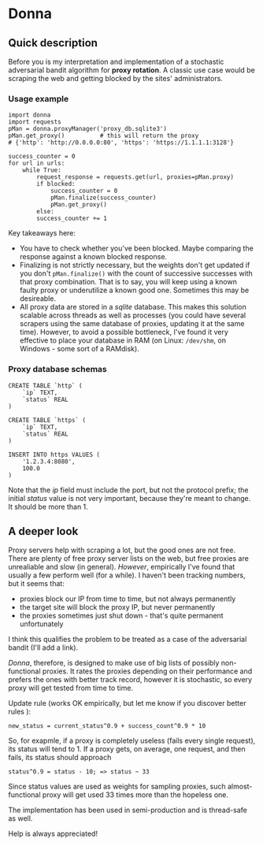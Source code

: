# Donna

## Quick description

Before you is my interpretation and implementation of a stochastic adversarial 
bandit algorithm for **proxy rotation**. A classic use case would be scraping 
the web and getting blocked by the sites' administrators.

### Usage example

    import donna
    import requests
    pMan = donna.proxyManager('proxy_db.sqlite3')
    pMan.get_proxy()          # this will return the proxy
    # {'http': 'http://0.0.0.0:80', 'https': 'https://1.1.1.1:3128'}

    success_counter = 0
    for url in urls:
        while True:
            request_response = requests.get(url, proxies=pMan.proxy)
            if blocked:
                success_counter = 0
                pMan.finalize(success_counter)
                pMan.get_proxy()
            else:
            success_counter += 1
    
Key takeaways here: 

  * You have to check whether you've been blocked. Maybe comparing the response
  against a known blocked response.
  * Finalizing is not strictly necessary, but the weights don't get updated if
  you don't `pMan.finalize()` with the count of successive successes with that 
  proxy combination. That is to say, you will keep using a known faulty proxy or
  underutilize a known good one. Sometimes this may be desireable.
  * All proxy data are stored in a *sqlite* database. This makes this solution 
  scalable across threads as well as processes (you could have several scrapers 
  using the same database of proxies, updating it at the same time). However, 
  to avoid a possible bottleneck, I've found it very effective to place your 
  database in RAM (on Linux: `/dev/shm`, on Windows - some sort of a RAMdisk).
  
### Proxy database schemas

    CREATE TABLE `http` (
        `ip` TEXT,
        `status` REAL
    )

    CREATE TABLE `https` (
        `ip` TEXT,
        `status` REAL
    )

    INSERT INTO https VALUES (
        '1.2.3.4:8080', 
        100.0
    )

Note that the *ip*  field must include the port, but not the protocol prefix; 
the initial *status* value is not very important, because they're meant to 
change. It should be more than 1. 

## A deeper look

Proxy servers help with scraping a lot, but the good ones are not free. There 
are plenty of free proxy server lists on the web, but free proxies are 
unrealiable and slow (in general). *However*, empirically I've found that 
usually a few perform well (for a while). I haven't been tracking numbers, but 
it seems that:

  * proxies block our IP from time to time, but not always permanently
  * the target site will block the proxy IP, but never permanently
  * the proxies sometimes just shut down - that's quite permanent unfortunately
    
I think this qualifies the problem to be treated as a case of the adversarial 
bandit (I'll add a link). 

*Donna*, therefore, is designed to make use of big lists of possibly 
non-functional proxies. It rates the proxies depending on their performance 
and prefers the ones with better track record, however it is stochastic, so 
every proxy will get tested from time to time. 

Update rule (works OK empirically, but let me know if you discover better rules
): 

    new_status = current_status^0.9 + success_count^0.9 * 10

So, for exapmle, if a proxy is completely useless (fails every single request),
its status will tend to 1. If a proxy gets, on average, one request, and then 
fails, its status should approach

    status^0.9 = status - 10; => status ~ 33
    
Since status values are used as weights for sampling proxies, such
almost-functional proxy will get used 33 times more than the hopeless one. 

The implementation has been used in semi-production and is thread-safe as well. 

Help is always appreciated! 
